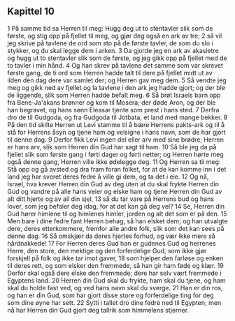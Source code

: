 ## Kapittel 10

1 På samme tid sa Herren til meg: Hugg deg ut to stentavler slik som de første, og stig opp på fjellet til meg, og gjør deg også en ark av tre;
2 så vil jeg skrive på tavlene de ord som sto på de første tavler, de som du slo i stykker, og du skal legge dem i arken.
3 Da gjorde jeg en ark av akasietre og hugg ut to stentavler slik som de første, og jeg gikk opp på fjellet med de to tavler i min hånd.
4 Og han skrev på tavlene det samme som var skrevet første gang, de ti ord som Herren hadde talt til dere på fjellet midt ut av ilden den dag dere var samlet der; og Herren gav meg dem.
5 Så vendte jeg meg og gikk ned av fjellet og la tavlene i den ark jeg hadde gjort; og der ble de liggende, slik som Herren hadde befalt meg.
6 Så brøt Israels barn opp fra Bene-Ja'akans brønner og kom til Mosera; der døde Aron, og der ble han begravet, og hans sønn Eleasar tjente som prest i hans sted.
7 Derfra dro de til Gudgoda, og fra Gudgoda til Jotbata, et land med mange bekker.
8 På den tid skilte Herren ut Levi stamme til å bære Herrens pakts-ark og til å stå for Herrens åsyn og tjene ham og velsigne i hans navn, som de har gjort til denne dag.
9 Derfor fikk Levi ingen del eller arv med sine brødre; Herren er hans arv, slik som Herren din Gud har sagt til ham.
10 Så ble jeg da på fjellet slik som første gang i førti dager og førti netter; og Herren hørte meg også denne gang, Herren ville ikke ødelegge deg.
11 Og Herren sa til meg: Stå opp og gå avsted og dra fram foran folket, for at de kan komme inn i det land jeg har svoret deres fedre å ville gi dem, og ta det i eie.
12 Og nå, Israel, hva krever Herren din Gud av deg uten at du skal frykte Herren din Gud og vandre på alle hans veier og elske ham og tjene Herren din Gud av alt ditt hjerte og av all din sjel,
13 så du tar vare på Herrens bud og hans lover, som jeg befaler deg idag, for at det kan gå deg vel?
14 Se, Herren din Gud hører himlene til og himlenes himler, jorden og alt det som er på den.
15 Men bare i dine fedre fant Herren behag, så han elsket dem; og han utvalgte dere, deres etterkommere, fremfor alle andre folk, slik som det kan sees på denne dag.
16 Så omskjær da deres hjertes forhud, og vær ikke mere så hårdnakkede!
17 For Herren deres Gud han er gudenes Gud og herrenes Herre, den store, den mektige og den forferdelige Gud, som ikke gjør forskjell på folk og ikke tar imot gaver,
18 som hjelper den farløse og enken til deres rett, og som elsker den fremmede, så han gir ham føde og klær.
19 Derfor skal også dere elske den fremmede; dere har selv vært fremmede i Egyptens land.
20 Herren din Gud skal du frykte, ham skal du tjene, og ham skal du holde fast ved, og ved hans navn skal du sverge.
21 Han er din ros, og han er din Gud, som har gjort disse store og forferdelige ting for deg som dine øyne har sett.
22 Sytti i tallet dro dine fedre ned til Egypten; men nå har Herren din Gud gjort deg tallrik som himmelens stjerner.
